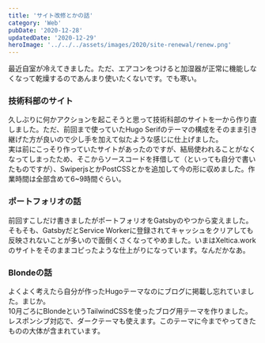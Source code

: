 ```yaml
---
title: 'サイト改修とかの話'
category: 'Web'
pubDate: '2020-12-28'
updatedDate: '2020-12-29'
heroImage: '../../../assets/images/2020/site-renewal/renew.png'
---
```


最近自室が冷えてきました。ただ、エアコンをつけると加湿器が正常に機能しなくなって乾燥するのであんまり使いたくないです。でも寒い。

### 技術科部のサイト

久しぶりに何かアクションを起こそうと思って技術科部のサイトを一から作り直しました。ただ、前回まで使っていたHugo Serifのテーマの構成をそのまま引き継げた方が良いので少し手を加えて似たような感じに仕上げました。  
実は前にこっそり作っていたサイトがあったのですが、結局使われることがなくなってしまったため、そこからソースコードを拝借して（といっても自分で書いたものですが）、SwiperjsとかPostCSSとかを追加して今の形に収めました。作業時間は全部含めて6~9時間ぐらい。

### ポートフォリオの話

前回すこしだけ書きましたがポートフォリオをGatsbyのやつから変えました。そもそも、GatsbyだとService Workerに登録されてキャッシュをクリアしても反映されないことが多いので面倒くさくなってやめました。いまはXeltica.workのサイトをそのままコピったような仕上がりになっています。なんだかなあ。

### Blondeの話

よくよく考えたら自分が作ったHugoテーマなのにブログに掲載し忘れていました。まじか。  
10月ごろにBlondeというTailwindCSSを使ったブログ用テーマを作りました。レスポンシブ対応で、ダークテーマも使えます。このテーマに今までやってきたものの大体が含まれています。
